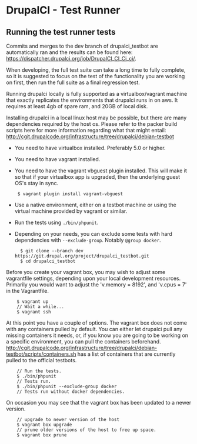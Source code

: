 DrupalCI - Test Runner
======================

Running the test runner tests
-----------------------------

Commits and merges to the dev branch of drupalci_testbot are automatically ran and the results can be found here: https://dispatcher.drupalci.org/job/DrupalCI_CI_Ci_ci/.

When developing, the full test suite can take a long time to fully complete, so it is suggested to focus on the test
of the functionality you are working on first, then run the full suite as a final regression test.

Running drupalci locally is fully supported as a virtualbox/vagrant machine that exactly replicates the environments
 that drupalci runs in on aws. It requires at least 4gb of spare ram, and 20GB of local disk.

 Installing drupalci in a local linux host may be possible, but there are many dependencies required by the host os.
 Please refer to the packer build scripts here for more information regarding what that might entail:
 http://cgit.drupalcode.org/infrastructure/tree/drupalci/debian-testbot

- You need to have virtualbox installed. Preferably 5.0 or higher.
- You need to have vagrant installed.
- You need to have the vagrant vbguest plugin installed. This will make it so that if your virtualbox
  app is upgraded, then the underlying guest OS's stay in sync.

       $ vagrant plugin install vagrant-vbguest

- Use a native environment, either on a testbot machine or using the virtual machine provided by vagrant or similar.
- Run the tests using `./bin/phpunit`.
- Depending on your needs, you can exclude some tests with hard dependencies with `--exclude-group`. Notably `@group docker`.

        $ git clone --branch dev https://git.drupal.org/project/drupalci_testbot.git
        $ cd drupalci_testbot

Before you create your vagrant box, you may wish to adjust some vagrantfile settings, depending upon your local
development resources. Primarily you would want to adjust the 'v.memory = 8192', and 'v.cpus = 7' in the Vagrantfile.

        $ vagrant up
        // Wait a while...
        $ vagrant ssh

At this point you have a couple of options. The vagrant box does not come with any containers pulled by default.  You
can either let drupalci pull any missing containers it needs, or, if you know you are going to be working on
a specific environment, you can pull the containers beforehand.
http://cgit.drupalcode.org/infrastructure/tree/drupalci/debian-testbot/scripts/containers.sh has a list of containers
that are currently pulled to the official testbots.

        // Run the tests.
        $ ./bin/phpunit
        // Tests run.
        $ ./bin/phpunit --exclude-group docker
        // Tests run without docker dependencies.


On occasion you may see that the vagrant box has been updated to a newer version.

        // upgrade to newer version of the host
        $ vagrant box upgrade
        // prune older versions of the host to free up space.
        $ vagrant box prune
